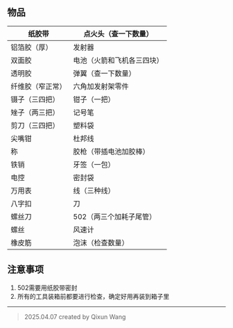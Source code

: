 ## 物品
| 纸胶带      | 点火头（查一下数量）    |
| -------- | ------------- |
| 铝箔胶（厚）   | 发射器           |
| 双面胶      | 电池（火箭和飞机各三四块） |
| 透明胶      | 弹翼（查一下数量）     |
| 纤维胶（窄正常） | 六角加发射架零件      |
| 镊子（三四把）  | 钳子（一把）        |
| 矬子（两三把）  | 记号笔           |
| 剪刀（三四把）  | 塑料袋           |
| 尖嘴钳      | 杜邦线           |
| 称        | 胶枪（带插电池加胶棒）   |
| 铁销       | 牙签（一包）        |
| 电控       | 密封袋           |
| 万用表      | 线（三种线）        |
| 八字扣      | 刀             |
| 螺丝刀      | 502（两三个加耗子尾管） |
| 螺丝       | 风速计           |
| 橡皮筋      | 泡沫（检查数量）      |

## 注意事项
1. 502需要用纸胶带密封
2. 所有的工具装箱前都要进行检查，确定好用再装到箱子里


---
> 2025.04.07 created by Qixun Wang